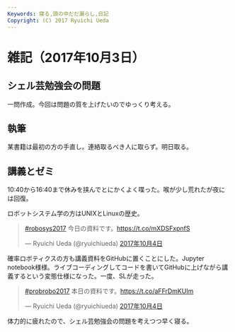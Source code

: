 ```yaml
---
Keywords: 寝る,頭の中だだ漏らし,日記
Copyright: (C) 2017 Ryuichi Ueda
---
```


# 雑記（2017年10月3日）

## シェル芸勉強会の問題

一問作成。今回は問題の質を上げたいのでゆっくり考える。

## 執筆

某書籍は最初の方の手直し。連絡取るべき人に取らず。明日取る。

## 講義とゼミ

10:40から16:40まで休みを挟んでとにかくよく喋った。喉が少し荒れたが夜には回復。


ロボットシステム学の方はUNIXとLinuxの歴史。


<blockquote class="twitter-tweet" data-lang="ja"><p lang="ja" dir="ltr"><a href="https://twitter.com/hashtag/robosys2017?src=hash&amp;ref_src=twsrc%5Etfw">#robosys2017</a> 今日の資料です。<a href="https://t.co/mXDSFxpnfS">https://t.co/mXDSFxpnfS</a></p>&mdash; Ryuichi Ueda (@ryuichiueda) <a href="https://twitter.com/ryuichiueda/status/915388427587117061?ref_src=twsrc%5Etfw">2017年10月4日</a></blockquote> <script async src="//platform.twitter.com/widgets.js" charset="utf-8"></script>

確率ロボティクスの方も講義資料をGitHubに置くことにした。Jupyter notebook様様。ライブコーディングしてコードを書いてGitHubに上げながら講義するという変態仕様になった。一度、SLが走った。

<blockquote class="twitter-tweet" data-lang="ja"><p lang="ja" dir="ltr"><a href="https://twitter.com/hashtag/probrobo2017?src=hash&amp;ref_src=twsrc%5Etfw">#probrobo2017</a> 本日の資料です。<a href="https://t.co/aFFrDmKUIm">https://t.co/aFFrDmKUIm</a></p>&mdash; Ryuichi Ueda (@ryuichiueda) <a href="https://twitter.com/ryuichiueda/status/915427731101192192?ref_src=twsrc%5Etfw">2017年10月4日</a></blockquote> <script async src="//platform.twitter.com/widgets.js" charset="utf-8"></script>

体力的に疲れたので、シェル芸勉強会の問題を考えつつ早く寝る。
